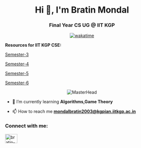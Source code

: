 
<h1 align="center">Hi 👋, I'm Bratin Mondal</h1>
<h3 align="center">Final Year CS UG @ IIT KGP</h3>



<div align="center">

[![wakatime](https://wakatime.com/badge/user/e929b1ab-56eb-4235-bfe7-1a7a27ee52c3.svg)](https://wakatime.com/@e929b1ab-56eb-4235-bfe7-1a7a27ee52c3)

</div>

**Resources for IIT KGP CSE:**

[Semester-3](https://github.com/bratin03/3RD-SEMESTER-CSE)

[Semester-4](https://github.com/bratin03/4TH-SEMESTER-CSE)

[Semester-5](https://github.com/bratin03/5TH-SEMESTER-CSE)

[Semester-6](https://github.com/bratin03/6TH-SEMESTER-CSE)



<div align="center">

![MasterHead](https://mir-s3-cdn-cf.behance.net/project_modules/disp/99006f115423693.604e740477fb9.jpg)

</div>




- 🌱 I’m currently learning **Algorithms,Game Theory**

- 📫 How to reach me **mondalbratin2003@kgpian.iitkgp.ac.in**

<h3 align="left">Connect with me:</h3>
<p align="left">
<a href="https://linkedin.com/in/bratin-mondal-689b03m" target="blank"><img align="center" src="https://raw.githubusercontent.com/rahuldkjain/github-profile-readme-generator/master/src/images/icons/Social/linked-in-alt.svg" alt="bratin-mondal-689b03m" height="30" width="40" /></a>
</p>
